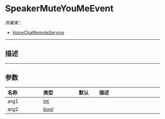 # SpeakerMuteYouMeEvent

*所属类*：
* [VoiceChatRemoteService](/Api/Classes/GamePlay/VoiceChatRemoteService.md)
------------------------------------------------------------------------------------------
## 描述



------------------------------------------------------------------------------------------
## 参数

|<div style="width:100px">名称</div>|<div style="width:100px">类型</div>|<div style="width:50px">默认</div>|<div style="width:350px">描述</div>|
|:---|:---|:---|:---|
|arg1|[int](/Api/DataType/Number.md)|||
|arg2|[bool](/Api/DataType/Bool.md)|||
